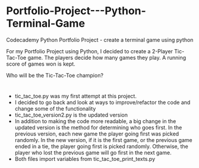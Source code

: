 # Portfolio-Project---Python-Terminal-Game
Codecademy Python Portfolio Project - create a terminal game using python

For my Portfolio Project using Python, I decided to create a 2-Player Tic-Tac-Toe game.
The players decide how many games they play. A running score of games won is kept.

Who will be the Tic-Tac-Toe champion?



# 
* tic_tac_toe.py was my first attempt at this project.
* I decided to go back and look at ways to improve/refactor the code and change some of the functionality
* tic_tac_toe_version2.py is the updated version
* In addition to making the code more readable, a big change in the updated version is the method for determining who goes first.
  In the previous version, each new game the player going first was picked randomly. In the new version, if it is the first game,
  or the previous game ended in a tie, the player going first is picked randomly. Otherwise, the player who lost the previous game
  will go first in the next game.
* Both files import variables from tic_tac_toe_print_texts.py
